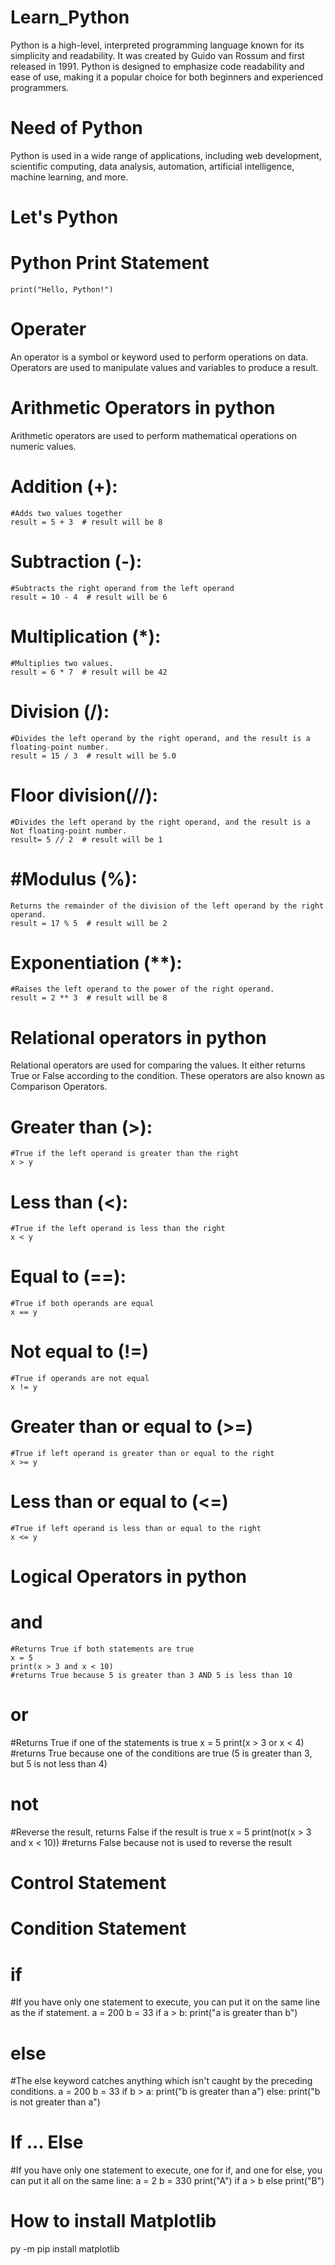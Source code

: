 # Learn_Python
Python is a high-level, interpreted programming language known for its simplicity and readability. It was created by Guido van Rossum and first released in 1991. Python is designed to emphasize code readability and ease of use, making it a popular choice for both beginners and experienced programmers.
# Need of Python
Python is used in a wide range of applications, including web development, scientific computing, data analysis, automation, artificial intelligence, machine learning, and more.
# Let's Python
# Python Print Statement
    print("Hello, Python!")
# Operater
An operator is a symbol or keyword used to perform operations on data. Operators are used to manipulate values and variables to produce a result.
# Arithmetic Operators in python
Arithmetic operators are used to perform mathematical operations on numeric values.
  # Addition (+):
    #Adds two values together
    result = 5 + 3  # result will be 8
  # Subtraction (-):
    #Subtracts the right operand from the left operand
    result = 10 - 4  # result will be 6
  # Multiplication (*):
    #Multiplies two values.
    result = 6 * 7  # result will be 42
  # Division (/):
    #Divides the left operand by the right operand, and the result is a floating-point number.
    result = 15 / 3  # result will be 5.0
  # Floor division(//):
    #Divides the left operand by the right operand, and the result is a Not floating-point number.
    result= 5 // 2  # result will be 1 
  # #Modulus (%):
    Returns the remainder of the division of the left operand by the right operand.
    result = 17 % 5  # result will be 2
  # Exponentiation (**):
    #Raises the left operand to the power of the right operand.
    result = 2 ** 3  # result will be 8
# Relational operators in python
Relational operators are used for comparing the values. It either returns True or False according to the condition. These operators are also known as Comparison Operators.
  # Greater than (>):
    #True if the left operand is greater than the right	
    x > y
  # Less than (<):
    #True if the left operand is less than the right	
    x < y
  # Equal to (==):
    #True if both operands are equal	
    x == y
  # Not equal to (!=)
    #True if operands are not equal 
    x != y
  # Greater than or equal to (>=)
    #True if left operand is greater than or equal to the right	
    x >= y
  # Less than or equal to (<=)
    #True if left operand is less than or equal to the right	
    x <= y
#  Logical Operators in python
  # and 
    #Returns True if both statements are true
    x = 5
    print(x > 3 and x < 10)
    #returns True because 5 is greater than 3 AND 5 is less than 10
 # or
   #Returns True if one of the statements is true
   x = 5
   print(x > 3 or x < 4)
   #returns True because one of the conditions are true (5 is greater than 3, but 5 is not less than 4)
 # not
   #Reverse the result, returns False if the result is true
   x = 5
   print(not(x > 3 and x < 10))
   #returns False because not is used to reverse the result
# Control Statement
# Condition Statement
 # if
   #If you have only one statement to execute, you can put it on the same line as the if statement.
   a = 200
   b = 33
   if a > b: print("a is greater than b")
 # else
   #The else keyword catches anything which isn't caught by the preceding conditions.
   a = 200
   b = 33
   if b > a:
    print("b is greater than a")
   else:
    print("b is not greater than a")
 # If ... Else
   #If you have only one statement to execute, one for if, and one for else, you can put it all on the same line:
   a = 2
   b = 330
   print("A") if a > b else print("B")
  
# How to install Matplotlib
   py -m pip install matplotlib
